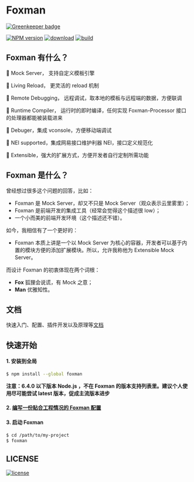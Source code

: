 # Foxman

[![Greenkeeper badge](https://badges.greenkeeper.io/kaola-fed/foxman.svg)](https://greenkeeper.io/)

[][nodei-url]
[![NPM version][npm-image]][npm-url]
[![download][downloads-image]][downloads-url]
[![build][travis-image]][travis-url]  

## Foxman 有什么？

👀 Mock Server， 支持自定义模板引擎

🤘 Living Reload， 更灵活的 reload 机制

📡 Remote Debugging， 远程调试，取本地的模板与远程端的数据，方便联调

🚀 Runtime Compiler， 运行时的即时编译，任何实现 Foxman-Processor 接口的处理器都能被装载进来

🐞 Debuger，集成 vconsole，方便移动端调试

💯 NEI supported，集成网易接口维护利器 NEI，接口定义规范化

🤔 Extensible，强大的扩展方式，方便开发者自行定制所需功能

## Foxman 是什么？
曾经想过很多这个问题的回答，比如：
* Foxman 是 Mock Server，却又不只是 Mock Server（观众表示云里雾里）；
* Foxman 是前端开发的集成工具（经常会觉得这个描述很 low）；
* 一个小而美的前端开发环境（这个描述还不错）。

如今，我相信有了一个更好的：
* Foxman 本质上讲是一个以 Mock Server 为核心的容器，开发者可以基于内置的模块方便的添加扩展模块。所以，允许我称他为 Extensible Mock Server。

而设计 Foxman 的初衷体现在两个词根：
* **Fox** 狐狸会说谎，有 Mock 之意；
* **Man** 优雅知性。

## 文档
快速入门、配置、插件开发以及原理等[文档](https://foxman.js.org/#/get-started)

## 快速开始
#### 1. 安装到全局
```bash
$ npm install --global foxman
```

**注意：6.4.0 以下版本 Node.js ，不在 Foxman 的版本支持列表里。建议个人使用尽可能尝试 latest 版本，促成主流版本进步**


#### 2. [编写一份贴合工程情况的 Foxman 配置](https://foxman.js.org/#/configuration)
#### 3. 启动 Foxman
```bash
$ cd /path/to/my-project
$ foxman
```
## LICENSE
[![license][license-image]][license-url]

[npm-url]: https://www.npmjs.com/package/foxman
[npm-image]: https://img.shields.io/npm/v/foxman.svg
[downloads-image]: https://img.shields.io/npm/dm/foxman.svg
[downloads-url]: https://www.npmjs.com/package/foxman
[nodei-image]: https://nodei.co/npm/foxman.png?downloads=true&downloadRank=true&stars=true
[nodei-url]: https://www.npmjs.com/package/foxman
[license-url]: https://github.com/kaola-fed/foxman/blob/master/LICENSE
[license-image]: https://img.shields.io/github/license/kaola-fed/foxman.svg
[travis-image]: https://travis-ci.org/kaola-fed/foxman.svg?branch=master
[travis-url]: https://travis-ci.org/kaola-fed/foxman
